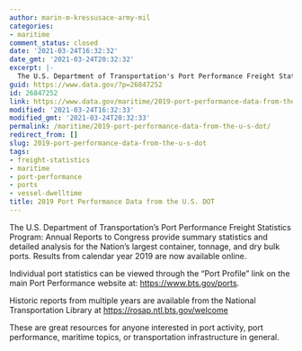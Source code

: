 ```yaml
---
author: marin-m-kressusace-army-mil
categories:
- maritime
comment_status: closed
date: '2021-03-24T16:32:32'
date_gmt: '2021-03-24T20:32:32'
excerpt: |-
  The U.S. Department of Transportation's Port Performance Freight Statistics Program: Annual Reports to Congress provide summary statistics and detailed analysis for the Nation's largest container, tonnage, and dry bulk ports. Results from calendar year 2019 are now available online. Individual…
guid: https://www.data.gov/?p=26847252
id: 26847252
link: https://www.data.gov/maritime/2019-port-performance-data-from-the-u-s-dot/
modified: '2021-03-24T16:32:33'
modified_gmt: '2021-03-24T20:32:33'
permalink: /maritime/2019-port-performance-data-from-the-u-s-dot/
redirect_from: []
slug: 2019-port-performance-data-from-the-u-s-dot
tags:
- freight-statistics
- maritime
- port-performance
- ports
- vessel-dwelltime
title: 2019 Port Performance Data from the U.S. DOT
---
```


The U.S. Department of Transportation’s Port Performance Freight Statistics Program: Annual Reports to Congress provide summary statistics and detailed analysis for the Nation’s largest container, tonnage, and dry bulk ports. Results from calendar year 2019 are now available online.

Individual port statistics can be viewed through the “Port Profile” link on the main Port Performance website at: https://www.bts.gov/ports.

Historic reports from multiple years are available from the National Transportation Library at https://rosap.ntl.bts.gov/welcome

These are great resources for anyone interested in port activity, port performance, maritime topics, or transportation infrastructure in general.
